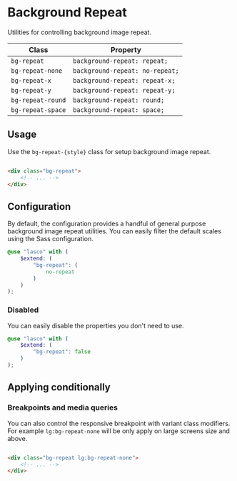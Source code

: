 # Background Repeat

Utilities for controlling background image repeat.

| Class             | Property                        |
|-------------------|---------------------------------|
| `bg-repeat`       | `background-repeat: repeat;`    |
| `bg-repeat-none`  | `background-repeat: no-repeat;` |
| `bg-repeat-x`     | `background-repeat: repeat-x;`  |
| `bg-repeat-y`     | `background-repeat: repeat-y;`  |
| `bg-repeat-round` | `background-repeat: round;`     |
| `bg-repeat-space` | `background-repeat: space;`     |

## Usage

Use the `bg-repeat-{style}` class for setup background image repeat.

```html

<div class="bg-repeat">
    <!-- ... -->
</div>
```

## Configuration

By default, the configuration provides a handful of general purpose background image repeat utilities. You can easily
filter the default scales using the Sass configuration.

```scss
@use "lasco" with (
    $extend: (
        "bg-repeat": (
            no-repeat
        )
    )
);
```

### Disabled

You can easily disable the properties you don't need to use.

```scss
@use "lasco" with (
    $extend: (
        "bg-repeat": false
    )
);
```

## Applying conditionally

### Breakpoints and media queries

You can also control the responsive breakpoint with variant class modifiers. For example `lg:bg-repeat-none` will be
only apply on large screens size and above.

```html

<div class="bg-repeat lg:bg-repeat-none">
    <!-- ... -->
</div>
```
